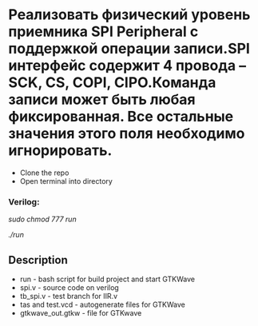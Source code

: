 # Реализовать физический уровень приемника SPI Peripheral с поддержкой операции записи.SPI интерфейс содержит 4 провода – SCK, CS, COPI, CIPO.Команда записи может быть любая фиксированная. Все остальные значения этого поля необходимо игнорировать.

* Clone the repo
* Open terminal into directory

### Verilog:
*sudo chmod 777 run*

*./run*

## Description
* run - bash script for build project and start GTKWave
* spi.v - source code on verilog
* tb_spi.v - test branch for IIR.v
* tas and test.vcd - autogenerate files for GTKWave
* gtkwave_out.gtkw - file for GTKwave 

